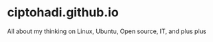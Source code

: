 ciptohadi.github.io
===================

All about my thinking on Linux, Ubuntu, Open source, IT, and plus plus
